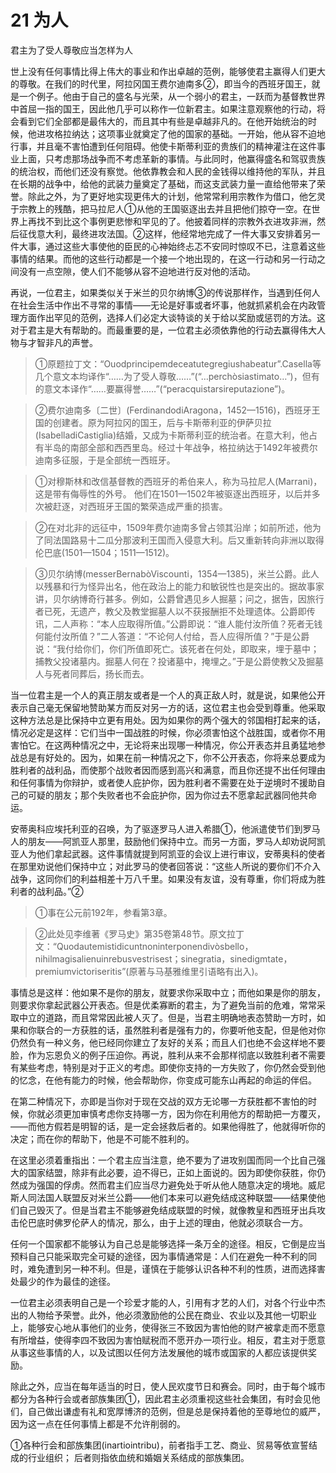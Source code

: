 # 21 为人

君主为了受人尊敬应当怎样为人

世上没有任何事情比得上伟大的事业和作出卓越的范例，能够使君主赢得人们更大的尊敬。在我们的时代里，阿拉冈国王费尔迪南多②，即当今的西班牙国王，就是一个例子。他由于自己的盛名与光荣，从一个弱小的君主，一跃而为基督教世界中首屈一指的国王，因此他几乎可以称作一位新君主。如果注意观察他的行动，将会看到它们全部都是最伟大的，而且其中有些是卓越非凡的。在他开始统治的时候，他进攻格拉纳达；这项事业就奠定了他的国家的基础。一开始，他从容不迫地行事，并且毫不害怕遭到任何阻碍。他使卡斯蒂利亚的贵族们的精神灌注在这件事业上面，只考虑那场战争而不考虑革新的事情。与此同时，他赢得盛名和驾驭贵族的统治权，而他们还没有察觉。他依靠教会和人民的金钱得以维持他的军队，并且在长期的战争中，给他的武装力量奠定了基础，而这支武装力量一直给他带来了荣誉。除此之外，为了更好地实现更伟大的计划，他常常利用宗教作为借口，他乞灵于宗教上的残酷，把马拉尼人①从他的王国驱逐出去并且把他们掠夺一空。在世界上再找不到比这个事例更悲惨和罕见的了。他披着同样的宗教外衣进攻非洲，然后征伐意大利，最终进攻法国。②这样，他经常地完成了一件大事又安排着另一件大事，通过这些大事使他的臣民的心神始终忐忑不安同时惊叹不已，注意着这些事情的结果。而他的这些行动都是一个接一个地出现的，在这一行动和另一行动之间没有一点空隙，使人们不能够从容不迫地进行反对他的活动。

再说，一位君主，如果类似关于米兰的贝尔纳博③的传说那样作，当遇到任何人在社会生活中作出不寻常的事情——无论是好事或者坏事，他就抓紧机会在内政管理方面作出罕见的范例，选择人们必定大谈特谈的关于给以奖励或惩罚的方法。这对于君主是大有帮助的。而最重要的是，一位君主必须依靠他的行动去赢得伟大人物与才智非凡的声誉。


>①原题拉丁文：“Ouodprincipemdeceatutegregiushabeatur”.Casella等几个意文本均译作“……为了受人尊敬……”(“…perchòsiastimato…”)，但有的意文本译作“……要赢得誉……”(“peracquistarsireputazione”)。

>②费尔迪南多〔二世〕(FerdinandodiAragona，1452—1516)，西班牙王国的创建者。原为阿拉冈的国王，后与卡斯蒂利亚的伊萨贝拉(IsabelladiCastiglia)结婚，又成为卡斯蒂利亚的统治者。在意大利，他占有半岛的南部全部和西西里岛。经过十年战争，格拉纳达于1492年被费尔迪南多征服，于是全部统一西班牙。

>①对穆斯林和改信基督教的西班牙的希伯来人，称为马拉尼人(Marrani)，这是带有侮辱性的外号。
他们在1501—1502年被驱逐出西班牙，以后并多次被赶逐，对西班牙王国的繁荣造成严重的损害。

>②在对北非的远征中，1509年费尔迪南多曾占领其沿岸；如前所述，他为了同法国路易十二瓜分那波利王国而入侵意大利。后又重新转向非洲以取得伦巴底(1501—1504；1511—1512)。

>③贝尔纳博(messerBernabòViscounti，1354—1385)，米兰公爵。此人以残暴和行为怪异出名，他在政治上的能力和敏锐性也是突出的。据故事家讲，贝尔纳博奇行甚多。例如，公爵曾遇见乡人掘墓；问之，据告，因旅行者已死，无遗产，教父及教堂掘墓人以不获报酬拒不处理遗体。公爵即传讯，二人声称：“本人应取得所值。”公爵即说：“谁人能付汝所值？死者无钱何能付汝所值？”二人答道：“不论何人付给，吾人应得所值？”于是公爵说：“我付给你们，你们所值即死亡。该死者在何处，即取来，埋于墓中；捕教父投诸墓内。掘墓人何在？投诸墓中，掩埋之。”于是公爵使教父及掘墓人与死者同葬后，扬长而去。

当一位君主是一个人的真正朋友或者是一个人的真正敌人时，就是说，如果他公开表示自己毫无保留地赞助某方而反对另一方的话，这位君主也会受到尊重。他采取这种方法总是比保持中立更有用处。因为如果你的两个强大的邻国相打起来的话，情况必定是这样：它们当中一国战胜的时候，你必须害怕这个战胜国，或者你不用害怕它。在这两种情况之中，无论将来出现哪一种情况，你公开表态并且勇猛地参战总是有好处的。因为，如果在前一种情况之下，你不公开表态，你将来总要成为胜利者的战利品，而使那个战败者因而感到高兴和满意，而且你还提不出任何理由和任何事情为你辩护，或者使人庇护你，因为胜利者不需要在处于逆境时不援助自己的可疑的朋友；那个失败者也不会庇护你，因为你过去不愿拿起武器同他共命运。

安蒂奥科应埃托利亚的召唤，为了驱逐罗马人进入希腊①，他派遣使节们到罗马人的朋友——阿凯亚人那里，鼓励他们保持中立。而另一方面，罗马人却劝说阿凯亚人为他们拿起武器。这件事情就提到阿凯亚的会议上进行审议，安蒂奥科的使者在那里劝说他们保持中立；对此罗马的使者回答说：“这些人所说的要你们不介入战争，这同你们的利益相差十万八千里。如果没有友谊，没有尊重，你们将成为胜利者的战利品。”②

>①事在公元前192年，参看第3章。

>②此处见李维著《罗马史》第35卷第48节。原文拉丁文：“Quodautemistidicuntnoninterponendivòsbello，nihilmagisalienuinrebusvestrisest；sinegratia，sinedigmtate，premiumvictoriseritis”(原著与马基雅维里引语略有出入)。

事情总是这样：他如果不是你的朋友，就要求你采取中立；而他如果是你的朋友，则要求你拿起武器公开表态。但是优柔寡断的君主，为了避免当前的危难，常常采取中立的道路，而且常常因此被人灭了。但是，当君主明确地表态赞助一方时，如果和你联合的一方获胜的话，虽然胜利者是强有力的，你要听他支配，但是他对你仍然负有一种义务，他已经同你建立了友好的关系；而且人们也绝不会这样地不要脸，作为忘恩负义的例子压迫你。再说，胜利从来不会那样彻底以致胜利者不需要有某些考虑，特别是对于正义的考虑。即使你支持的一方失败了，你仍然会受到他的忆念，在他有能力的时候，他会帮助你，你变成可能东山再起的命运的伴侣。

在第二种情况下，亦即是当你对于现在交战的双方无论哪一方获胜都不害怕的时候，你就必须更加审慎考虑你支持哪一方，因为你在利用他方的帮助把一方覆灭，——而他方假若是明智的话，是一定会拯救后者的。如果他得胜了，他就得听你的决定；而在你的帮助下，他是不可能不胜利的。

在这里必须着重指出：一个君主应当注意，绝不要为了进攻别国而同一个比自己强大的国家结盟，除非有此必要，迫不得已，正如上面说的。因为即使你获胜，你仍然成为强国的俘虏。然而君主们应当尽力避免处于听从他人随意决定的境地。威尼斯人同法国人联盟反对米兰公爵——他们本来可以避免结成这种联盟——结果使他们自己毁灭了。但是当君主不能够避免结成联盟的时候，就像教皇和西班牙出兵攻击伦巴底时佛罗伦萨人的情况，那么，由于上述的理由，他就必须联合一方。

任何一个国家都不能够认为自己总是能够选择一条万全的途径。相反，它倒是应当预料自己只能采取完全可疑的途径，因为事情通常是：人们在避免一种不利的同时，难免遭到另一种不利。但是，谨慎在于能够认识各种不利的性质，进而选择害处最少的作为最佳的途径。

一位君主必须表明自己是一个珍爱才能的人，引用有才艺的人们，对各个行业中杰出的人物给予荣誉。此外，他必须激励他的公民在商业、农业以及其他一切职业上，能够安心地从事他们的业务，使得张三不致因为害怕他的财产被拿走而不愿意有所增益，使得李四不致因为害怕赋税而不愿开办一项行业。相反，君主对于愿意从事这些事情的人，以及试图以任何方法发展他的城市或国家的人都应该提供奖励。

除此之外，应当在每年适当的时日，使人民欢度节日和赛会。同时，由于每个城市都分为各种行会或者部族集团①，因此君主必须重视这些社会集团，有时会见他们，自己做出谦虚有礼和宽厚博济的范例，但是总是保持着他的至尊地位的威严，因为这一点在任何事情上都是不允许削弱的。

①各种行会和部族集团(inartiointribu)，前者指手工艺、商业、贸易等依宣誓结成的行业组织；
后者则指依血统和婚姻关系结成的部族集团。
